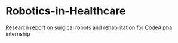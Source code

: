 # Robotics-in-Healthcare
Research report on surgical robots and rehabilitation for CodeAlpha internship
